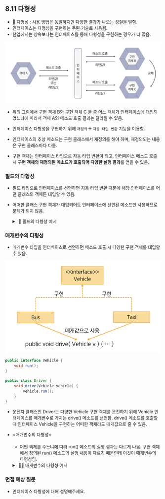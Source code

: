 ## 8.11 다형성
- 💠 다형성 : 사용 방법은 동일하지만 다양한 결과가 나오는 성질을 말함.
- 인터페이스는 다형성을 구현하는 주된 기술로 사용됨.
- 현업에서는 상속보다는 인터페이스를 통해 다형성을 구현하는 경우가 더 많음.

![img.png](img/다형성.png)
- 위의 그림에서 구현 객체 B와 구현 객체 C 둘 중 어느 객체가 인터페이스에 대입되었느냐에 따라서 객체 A의 메소드 호출 결과는 달라질 수 있음.



- 인터페이스 다형성을 구현하기 위해 `재정의` ➕ `자동 타입 변환` 기능을 이용함.
- 인터페이스의 추상 메소드는 구현 클래스에서 재정의를 해야 하며, 재정의되는 내용은 구현 클래스마다 다름.
- 구현 객체는 인터페이스 타입으로 자동 타입 변환이 되고, 
인터페이스 메소드 호출 시 **구현 객체의 재정의된 메소드가 호출되어 다양한 실행 결과**를 얻을 수 있음.

### 필드의 다형성
- 필드 타입으로 인터페이스를 선언하면 자동 타입 변환 때문에 해당 인터페이스를 어떤 클래스의 객체든 대입할 수 있음.
- 어떠한 클래스 구현 객체가 대입되어도 인터페이스에 선언된 메소드만 사용하므로 문제가 되지 않음.
  <details><summary>&nbsp;🚗 필드의 다형성 예시</summary>

  ``` java
  public interface Tire {
    // 추상 메소드
    void roll();
  }
  ```
  ``` java
  public class HankookTire implements Tire {
    // 추상 메소드 재정의
    @Override
    public void roll() {
      System.out.println("한국 타이어가 굴러갑니다.");
    }
  }
  ```
  ``` java
  public class KumhoTire implements Tire {
    // 추상 메소드 재정의
    @Override
    public void roll() {
      System.out.println("금호 타이어가 굴러갑니다.");
    }
  }
  ```
  ``` java
  public class Car {
    // 필드
    Tire tire1 = new HankookTire();
    Tire tire2 = new HankookTire();
  
    // 메소드
    void run() {
      tire1.roll();
      tire2.roll();
    }
  }
  ```
  ``` java
  public class CarExample {
    public static void main(String[] args) {
      // 자동차 객체 생성
      Car myCar = new Car();
      
      // run() 메소드 실행
      myCar.run();
  
      // 타이어 객체 교체
      myCar.tire1 = new KumhoTire();
      myCar.tire2 = new KumhoTire();
  
      // run() 메소드 실행(다형성: 실행 결과가 다름)
      myCar.run();
    }
  }
  ```
  실행결과
  ``` java
  한국 타이어가 굴러갑니다.
  한국 타이어가 굴러갑니다.
  금호 타이어가 굴러갑니다.
  금호 타이어가 굴러갑니다.
  ```
  </details>

### 매개변수의 다형성
- 매개변수 타입을 인터베이스로 선언하면 메소드 호출 시 다양한 구현 객체를 대입할 수 있음.

![img.png](img/매개변수다형성.png)
```java
public interface Vehicle {
    void run();
}
```
```java
public class Driver {
    void drive(Vehicle vehicle) {
        vehicle.run();
    }
}
```
- 운전자 클래스인 Driver는 다양한 Vehicle 구현 객체를 운전하기 위해 Vehicle 인터페이스를 매개변수로 가지는
drive() 메소드를 선언함. drive() 메소드를 호출할 때 인터페이스 Vehicle을 구현하는 어떠한 객체라도 매개값으로 줄 수 있음.
- ⭐️매개변수의 다형성⭐
  - 어떤 객체를 주느냐에 따라 run() 메소드의 실행 결과는 다르게 나옴. 구현 객체에서 정의된 run() 메소드의
    실행 내용이 다르기 때문인데 이것이 매개변수의 다형성임.
  <details><summary>&nbsp;🚴‍♀️ 매개변수의 다형성 예시</summary>

  ``` java
  public interface Vehicle {
    // 추상 메소드
    void run();
  }
  ```
  ``` java
  public class Driver {
    void drive( Vehicle vehicle ) {
      vehicle.run();
    }
  }
  ```
  ``` java
  public class Bus implements Vehicle {
    // 추상 메소드 재정의
    @Override
    public void run() {
      System.out.println("버스가 달립니다.");
    }
  }
  ```
  ``` java
  public class Taxi implements Vehicle {
    // 추상 메소드 재정의
    @Override
    public void run() {
      System.out.println("택시가 달립니다.");
    }
  }
  ```
  ``` java
  public class DriverExample {
    public static void main(String[] args) {
      // Driver 객체 생성
      Driver driver = new Driver();
      
      // Vehicle 구현 객체 생성
      Bus bus = new Bus();
      Taxi taxi = new Taxi();
     
      // 매개값으로 구현 객체 대입(다형성: 실행 결과가 다름)
      driver.drive(bus);  // 자동 타입 변환 -> 오버라이딩 메소드 호출 -> 다형성
      driver.dirve(taxi);

    }
  }
  ```
  실행 결과
  ``` java
  버스가 달립니다.
  택시가 달립니다.
  ```
  </details>
### 면접 예상 질문
- 인터페이스 다형성에 대해 설명해주세요.